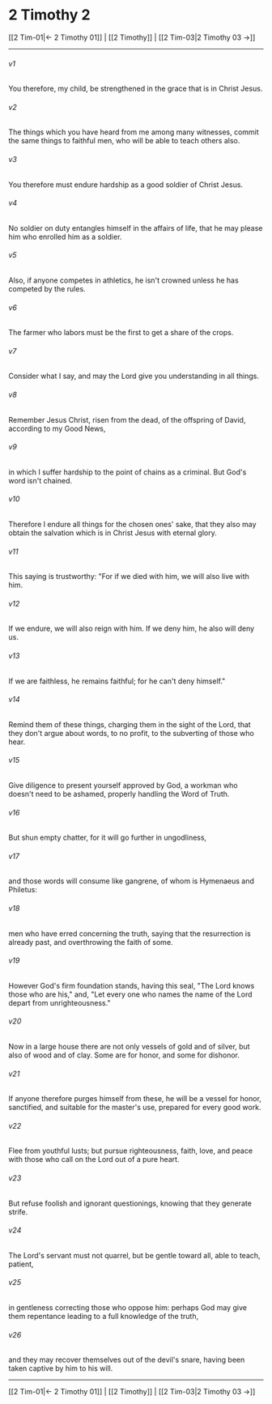 # 2 Timothy 2

[[2 Tim-01|← 2 Timothy 01]] | [[2 Timothy]] | [[2 Tim-03|2 Timothy 03 →]]
***



###### v1 
You therefore, my child, be strengthened in the grace that is in Christ Jesus. 

###### v2 
The things which you have heard from me among many witnesses, commit the same things to faithful men, who will be able to teach others also. 

###### v3 
You therefore must endure hardship as a good soldier of Christ Jesus. 

###### v4 
No soldier on duty entangles himself in the affairs of life, that he may please him who enrolled him as a soldier. 

###### v5 
Also, if anyone competes in athletics, he isn't crowned unless he has competed by the rules. 

###### v6 
The farmer who labors must be the first to get a share of the crops. 

###### v7 
Consider what I say, and may the Lord give you understanding in all things. 

###### v8 
Remember Jesus Christ, risen from the dead, of the offspring of David, according to my Good News, 

###### v9 
in which I suffer hardship to the point of chains as a criminal. But God's word isn't chained. 

###### v10 
Therefore I endure all things for the chosen ones' sake, that they also may obtain the salvation which is in Christ Jesus with eternal glory. 

###### v11 
This saying is trustworthy: "For if we died with him, we will also live with him. 

###### v12 
If we endure, we will also reign with him. If we deny him, he also will deny us. 

###### v13 
If we are faithless, he remains faithful; for he can't deny himself." 

###### v14 
Remind them of these things, charging them in the sight of the Lord, that they don't argue about words, to no profit, to the subverting of those who hear. 

###### v15 
Give diligence to present yourself approved by God, a workman who doesn't need to be ashamed, properly handling the Word of Truth. 

###### v16 
But shun empty chatter, for it will go further in ungodliness, 

###### v17 
and those words will consume like gangrene, of whom is Hymenaeus and Philetus: 

###### v18 
men who have erred concerning the truth, saying that the resurrection is already past, and overthrowing the faith of some. 

###### v19 
However God's firm foundation stands, having this seal, "The Lord knows those who are his," and, "Let every one who names the name of the Lord depart from unrighteousness." 

###### v20 
Now in a large house there are not only vessels of gold and of silver, but also of wood and of clay. Some are for honor, and some for dishonor. 

###### v21 
If anyone therefore purges himself from these, he will be a vessel for honor, sanctified, and suitable for the master's use, prepared for every good work. 

###### v22 
Flee from youthful lusts; but pursue righteousness, faith, love, and peace with those who call on the Lord out of a pure heart. 

###### v23 
But refuse foolish and ignorant questionings, knowing that they generate strife. 

###### v24 
The Lord's servant must not quarrel, but be gentle toward all, able to teach, patient, 

###### v25 
in gentleness correcting those who oppose him: perhaps God may give them repentance leading to a full knowledge of the truth, 

###### v26 
and they may recover themselves out of the devil's snare, having been taken captive by him to his will.

***
[[2 Tim-01|← 2 Timothy 01]] | [[2 Timothy]] | [[2 Tim-03|2 Timothy 03 →]]
